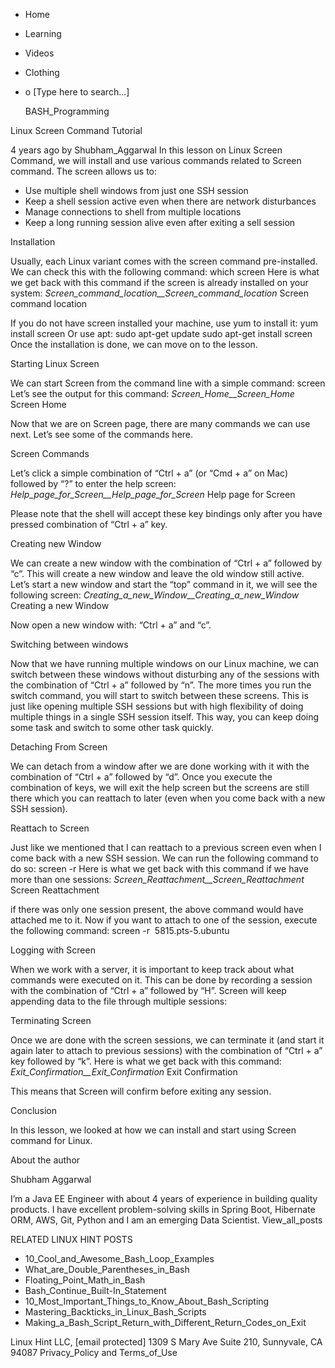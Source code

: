 




















































* Home
* Learning
* Videos
* Clothing
*
  o [Type here to search...]


   BASH_Programming


Linux Screen Command Tutorial

4 years ago
by Shubham_Aggarwal
In this lesson on Linux Screen Command, we will install and use various
commands related to Screen command. The screen allows us to:

* Use multiple shell windows from just one SSH session
* Keep a shell session active even when there are network disturbances
* Manage connections to shell from multiple locations
* Keep a long running session alive even after exiting a sell session


Installation

Usually, each Linux variant comes with the screen command pre-installed. We can
check this with the following command:
which screen
Here is what we get back with this command if the screen is already installed
on your system:
_Screen_command_location__Screen_command_location_
Screen command location

If you do not have screen installed your machine, use yum to install it:
yum install screen
Or use apt:
sudo apt-get update
sudo apt-get install screen
Once the installation is done, we can move on to the lesson.

Starting Linux Screen

We can start Screen from the command line with a simple command:
screen
Let’s see the output for this command:
_Screen_Home__Screen_Home_
Screen Home

Now that we are on Screen page, there are many commands we can use next. Let’s
see some of the commands here.

Screen Commands

Let’s click a simple combination of “Ctrl + a” (or “Cmd + a” on Mac) followed
by “?” to enter the help screen:
_Help_page_for_Screen__Help_page_for_Screen_
Help page for Screen

Please note that the shell will accept these key bindings only after you have
pressed combination of “Ctrl + a” key.

Creating new Window

We can create a new window with the combination of “Ctrl + a” followed by “c”.
This will create a new window and leave the old window still active. Let’s
start a new window and start the “top” command in it, we will see the following
screen:
_Creating_a_new_Window__Creating_a_new_Window_
Creating a new Window

Now open a new window with: “Ctrl + a” and “c”.

Switching between windows

Now that we have running multiple windows on our Linux machine, we can switch
between these windows without disturbing any of the sessions with the
combination of “Ctrl + a” followed by “n”. The more times you run the switch
command, you will start to switch between these screens.
This is just like opening multiple SSH sessions but with high flexibility of
doing multiple things in a single SSH session itself. This way, you can keep
doing some task and switch to some other task quickly.

Detaching From Screen

We can detach from a window after we are done working with it with the
combination of “Ctrl + a” followed by “d”.
Once you execute the combination of keys, we will exit the help screen but the
screens are still there which you can reattach to later (even when you come
back with a new SSH session).

Reattach to Screen

Just like we mentioned that I can reattach to a previous screen even when I
come back with a new SSH session. We can run the following command to do so:
screen -r
Here is what we get back with this command if we have more than one sessions:
_Screen_Reattachment__Screen_Reattachment_
Screen Reattachment

if there was only one session present, the above command would have attached me
to it. Now if you want to attach to one of the session, execute the following
command:
screen -r  5815.pts-5.ubuntu

Logging with Screen

When we work with a server, it is important to keep track about what commands
were executed on it. This can be done by recording a session with the
combination of “Ctrl + a” followed by “H”. Screen will keep appending data to
the file through multiple sessions:

Terminating Screen

Once we are done with the screen sessions, we can terminate it (and start it
again later to attach to previous sessions) with the combination of “Ctrl + a”
key followed by “k”. Here is what we get back with this command:
_Exit_Confirmation__Exit_Confirmation_
Exit Confirmation

This means that Screen will confirm before exiting any session.

Conclusion

In this lesson, we looked at how we can install and start using Screen command
for Linux.


About the author


Shubham Aggarwal

I’m a Java EE Engineer with about 4 years of experience in building quality
products. I have excellent problem-solving skills in Spring Boot, Hibernate
ORM, AWS, Git, Python and I am an emerging Data Scientist.
View_all_posts

RELATED LINUX HINT POSTS


* 10_Cool_and_Awesome_Bash_Loop_Examples
* What_are_Double_Parentheses_in_Bash
* Floating_Point_Math_in_Bash
* Bash_Continue_Built-In_Statement
* 10_Most_Important_Things_to_Know_About_Bash_Scripting
* Mastering_Backticks_in_Linux_Bash_Scripts
* Making_a_Bash_Script_Return_with_Different_Return_Codes_on_Exit

Linux Hint LLC, [email protected]
1309 S Mary Ave Suite 210, Sunnyvale, CA 94087
 Privacy_Policy and Terms_of_Use
